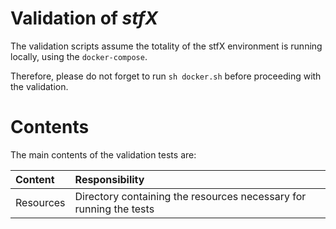 # Validation of _stfX_

The validation scripts assume the totality of the stfX environment is running locally, using the `docker-compose`.

Therefore, please do not forget to run `sh docker.sh` before proceeding with the validation.

# Contents

The main contents of the validation tests are: 

| Content | Responsibility |
|:-|:-|
| Resources | Directory containing the resources necessary for running the tests | 

